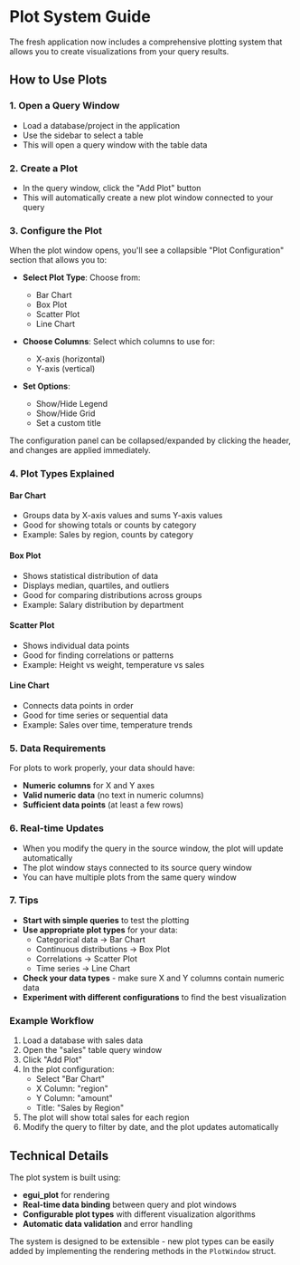 # Plot System Guide

The fresh application now includes a comprehensive plotting system that allows you to create visualizations from your query results.

## How to Use Plots

### 1. Open a Query Window
- Load a database/project in the application
- Use the sidebar to select a table
- This will open a query window with the table data

### 2. Create a Plot
- In the query window, click the "Add Plot" button
- This will automatically create a new plot window connected to your query

### 3. Configure the Plot
When the plot window opens, you'll see a collapsible "Plot Configuration" section that allows you to:

- **Select Plot Type**: Choose from:
  - Bar Chart
  - Box Plot  
  - Scatter Plot
  - Line Chart

- **Choose Columns**: Select which columns to use for:
  - X-axis (horizontal)
  - Y-axis (vertical)

- **Set Options**:
  - Show/Hide Legend
  - Show/Hide Grid
  - Set a custom title

The configuration panel can be collapsed/expanded by clicking the header, and changes are applied immediately.

### 4. Plot Types Explained

#### Bar Chart
- Groups data by X-axis values and sums Y-axis values
- Good for showing totals or counts by category
- Example: Sales by region, counts by category

#### Box Plot
- Shows statistical distribution of data
- Displays median, quartiles, and outliers
- Good for comparing distributions across groups
- Example: Salary distribution by department

#### Scatter Plot
- Shows individual data points
- Good for finding correlations or patterns
- Example: Height vs weight, temperature vs sales

#### Line Chart
- Connects data points in order
- Good for time series or sequential data
- Example: Sales over time, temperature trends

### 5. Data Requirements

For plots to work properly, your data should have:
- **Numeric columns** for X and Y axes
- **Valid numeric data** (no text in numeric columns)
- **Sufficient data points** (at least a few rows)

### 6. Real-time Updates

- When you modify the query in the source window, the plot will update automatically
- The plot window stays connected to its source query window
- You can have multiple plots from the same query window

### 7. Tips

- **Start with simple queries** to test the plotting
- **Use appropriate plot types** for your data:
  - Categorical data → Bar Chart
  - Continuous distributions → Box Plot
  - Correlations → Scatter Plot
  - Time series → Line Chart
- **Check your data types** - make sure X and Y columns contain numeric data
- **Experiment with different configurations** to find the best visualization

### Example Workflow

1. Load a database with sales data
2. Open the "sales" table query window
3. Click "Add Plot"
4. In the plot configuration:
   - Select "Bar Chart"
   - X Column: "region"
   - Y Column: "amount"
   - Title: "Sales by Region"
5. The plot will show total sales for each region
7. Modify the query to filter by date, and the plot updates automatically

## Technical Details

The plot system is built using:
- **egui_plot** for rendering
- **Real-time data binding** between query and plot windows
- **Configurable plot types** with different visualization algorithms
- **Automatic data validation** and error handling

The system is designed to be extensible - new plot types can be easily added by implementing the rendering methods in the `PlotWindow` struct. 